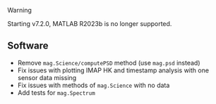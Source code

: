 > [!WARNING]  
> Starting v7.2.0, MATLAB R2023b is no longer supported.

## Software

- Remove `mag.Science/computePSD` method (use `mag.psd` instead)
- Fix issues with plotting IMAP HK and timestamp analysis with one sensor data missing
- Fix issues with methods of `mag.Science` with no data
- Add tests for `mag.Spectrum`
